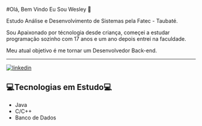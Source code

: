 #Olá, Bem Vindo Eu Sou Wesley 👋

Estudo Análise e Desenvolvimento de Sistemas pela Fatec - Taubaté.

Sou Apaixonado por técnologia desde criança, começei a estudar programação sozinho com 17 anos e um ano depois entrei na faculdade.

Meu atual objetivo é me tornar um Desenvolvedor Back-end.
___
[![linkedin](https://img.shields.io/badge/linkedin-0A66C2?style=for-the-badge&logo=linkedin&logoColor=white)](https://www.linkedin.com/in/wesleyjstoledo)

## 💻Tecnologias em Estudo💻

- Java
- C/C++
- Banco de Dados
